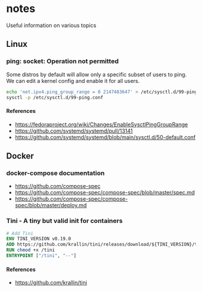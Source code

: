 # notes

Useful information on various topics

## Linux

### ping: socket: Operation not permitted

Some distros by default will allow only a specific subset of users to ping.
We can edit a kernel config and enable it for all users.

```bash
echo 'net.ipv4.ping_group_range = 0 2147483647' > /etc/sysctl.d/99-ping.conf
sysctl -p /etc/sysctl.d/99-ping.conf
```

#### References

- https://fedoraproject.org/wiki/Changes/EnableSysctlPingGroupRange
- https://github.com/systemd/systemd/pull/13141
- https://github.com/systemd/systemd/blob/main/sysctl.d/50-default.conf

## Docker
### docker-compose documentation

- https://github.com/compose-spec
- https://github.com/compose-spec/compose-spec/blob/master/spec.md
- https://github.com/compose-spec/compose-spec/blob/master/deploy.md

### Tini - A tiny but valid init for containers

```dockerfile
# Add Tini
ENV TINI_VERSION v0.19.0
ADD https://github.com/krallin/tini/releases/download/${TINI_VERSION}/tini /tini
RUN chmod +x /tini
ENTRYPOINT ["/tini", "--"]
```

#### References

- https://github.com/krallin/tini
